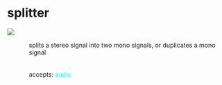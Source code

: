 
<a name=splitter></a><br>
# <b>splitter</b>
<img src="https://www.bespokesynth.com/docs/screenshots/splitter.png"><br>
<div style="display:inline-block;margin-left:50px;">
splits a stereo signal into two mono signals, or duplicates a mono signal<br/><br/>
<br>accepts: <font color=cyan>audio</font> <br></div>
